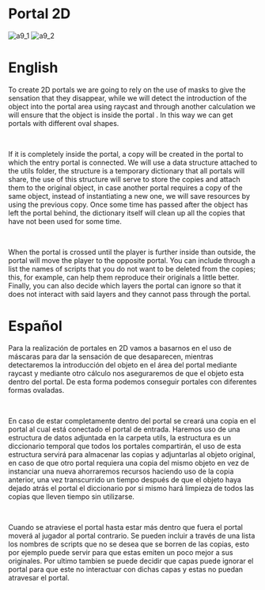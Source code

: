 # Portal 2D
![a9_1](https://github.com/OsmareDev/OsmareUnityModules/assets/50903643/d24d3cdc-ff08-46e2-b77b-853a8b149b84)
![a9_2](https://github.com/OsmareDev/OsmareUnityModules/assets/50903643/4d441f15-e713-41d6-bf7c-d0ca38c0ecb3)


# English

To create 2D portals we are going to rely on the use of masks to give the sensation that they disappear, while we will detect the introduction of the object into the portal area using raycast and through another calculation we will ensure that the object is inside the portal . In this way we can get portals with different oval shapes.

<br>

If it is completely inside the portal, a copy will be created in the portal to which the entry portal is connected. We will use a data structure attached to the utils folder, the structure is a temporary dictionary that all portals will share, the use of this structure will serve to store the copies and attach them to the original object, in case another portal requires a copy of the same object, instead of instantiating a new one, we will save resources by using the previous copy. Once some time has passed after the object has left the portal behind, the dictionary itself will clean up all the copies that have not been used for some time.

<br>

When the portal is crossed until the player is further inside than outside, the portal will move the player to the opposite portal. You can include through a list the names of scripts that you do not want to be deleted from the copies; this, for example, can help them reproduce their originals a little better. Finally, you can also decide which layers the portal can ignore so that it does not interact with said layers and they cannot pass through the portal.

# Español

Para la realización de portales en 2D vamos a basarnos en el uso de máscaras para dar la sensación de que desaparecen, mientras detectaremos la introducción del objeto en el área del portal mediante raycast y mediante otro cálculo nos aseguraremos de que el objeto esta dentro del portal. De esta forma podemos conseguir portales con diferentes formas ovaladas.

<br>

En caso de estar completamente dentro del portal se creará una copia en el portal al cual está conectado el portal de entrada. Haremos uso de una estructura de datos adjuntada en la carpeta utils, la estructura es un diccionario temporal que todos los portales compartirán, el uso de esta estructura servirá para almacenar las copias y adjuntarlas al objeto original, en caso de que otro portal requiera una copia del mismo objeto en vez de instanciar una nueva ahorraremos recursos haciendo uso de la copia anterior, una vez transcurrido un tiempo después de que el objeto haya dejado atrás el portal el diccionario por si mismo hará limpieza de todos las copias que lleven tiempo sin utilizarse.

<br>

Cuando se atraviese el portal hasta estar más dentro que fuera el portal moverá al jugador al portal contrario. Se pueden incluir a través de una lista los nombres de scripts que no se desea que se borren de las copias, esto por ejemplo puede servir para que estas emiten un poco mejor a sus originales. Por ultimo tambien se puede decidir que capas puede ignorar el portal para que este no interactuar con dichas capas y estas no puedan atravesar el portal.
